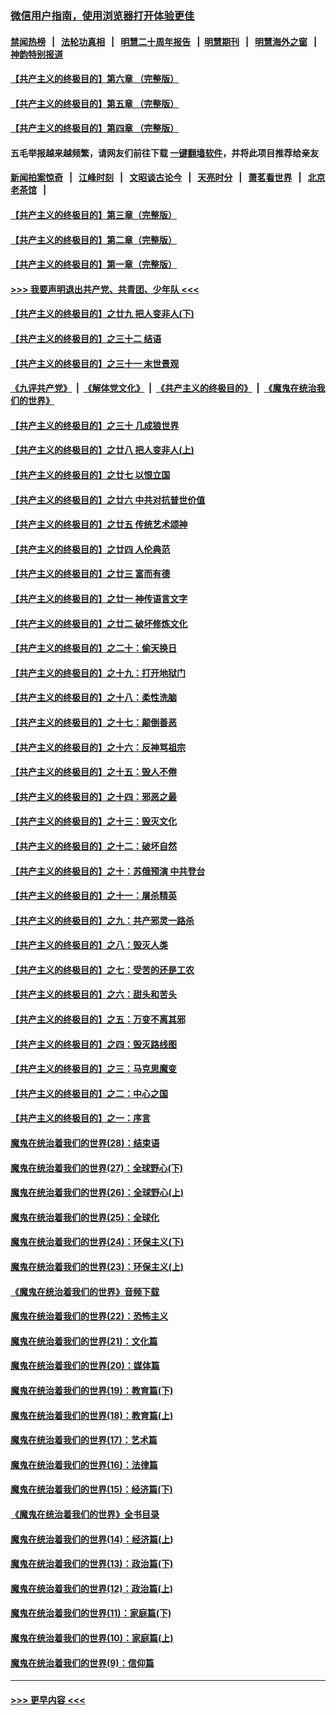 ### [微信用户指南，使用浏览器打开体验更佳](https://github.com/gfw-breaker/banned-news1/blob/master/indexes/wechat-guide.md?t=0)
#### [禁闻热榜](热点新闻.md?t=0)  &nbsp;&nbsp;|&nbsp;&nbsp; [法轮功真相](https://github.com/gfw-breaker/truth/blob/master/README.md?t=0) &nbsp;&nbsp;|&nbsp;&nbsp; [明慧二十周年报告](https://github.com/gfw-breaker/mh-reports/blob/master/README.md?t=0) &nbsp;&nbsp;|&nbsp;&nbsp;[明慧期刊](https://github.com/gfw-breaker/mh-qikan) &nbsp;&nbsp;|&nbsp;&nbsp; [明慧海外之窗](https://github.com/gfw-breaker/mh-news/blob/master/README.md?t=0) &nbsp;&nbsp;|&nbsp;&nbsp; [神韵特别报道](https://github.com/gfw-breaker/mh-news/blob/master/shenyun.md?t=0)
#### [【共产主义的终极目的】第六章 （完整版）](../pages/nsc422/n11428913.md?t=02091102) 
#### [【共产主义的终极目的】第五章 （完整版）](../pages/nsc422/n11428912.md?t=02091102) 
#### [【共产主义的终极目的】第四章 （完整版）](../pages/nsc422/n11428907.md?t=02091102) 
#### 五毛举报越来越频繁，请网友们前往下载 [一键翻墙软件](https://github.com/gfw-breaker/ssr-accounts)，并将此项目推荐给亲友
#### [新闻拍案惊奇](https://github.com/gfw-breaker/banned-news1/blob/master/pages/link4.md) &nbsp;&nbsp;|&nbsp;&nbsp; [江峰时刻](https://github.com/gfw-breaker/banned-news1/blob/master/pages/link4.md) &nbsp;&nbsp;|&nbsp;&nbsp; [文昭谈古论今](https://github.com/gfw-breaker/banned-news1/blob/master/pages/link4.md) &nbsp;&nbsp;|&nbsp;&nbsp; [天亮时分](https://github.com/gfw-breaker/banned-news1/blob/master/pages/link4.md) &nbsp;&nbsp;|&nbsp;&nbsp; [萧茗看世界](https://github.com/gfw-breaker/banned-news1/blob/master/pages/link4.md) &nbsp;&nbsp;|&nbsp;&nbsp; [北京老茶馆](https://github.com/gfw-breaker/banned-news1/blob/master/pages/link4.md) &nbsp;&nbsp;|&nbsp;&nbsp; 
#### [【共产主义的终极目的】第三章（完整版）](../pages/nsc422/n11428848.md?t=02091102) 
#### [【共产主义的终极目的】第二章（完整版）](../pages/nsc422/n11428831.md?t=02091102) 
#### [【共产主义的终极目的】第一章（完整版）](../pages/nsc422/n11417651.md?t=02091102) 
#### [>>> 我要声明退出共产党、共青团、少年队 <<<](https://github.com/begood0513/goodnews/blob/master/quit/letter.md) 
#### [【共产主义的终极目的】之廿九 把人变非人(下)](../pages/nsc422/n11344140.md?t=02091102) 
#### [【共产主义的终极目的】之三十二 结语](../pages/nsc422/n11360535.md?t=02091102) 
#### [【共产主义的终极目的】之三十一 末世景观](../pages/nsc422/n11351129.md?t=02091102) 
#### [《九评共产党》](https://github.com/begood0513/9ping.md/blob/master/README.md) &nbsp;|&nbsp; [《解体党文化》](../../../../jtdwh.md/blob/master/README.md)  &nbsp;|&nbsp; [《共产主义的终极目的》](../../../../gczydzjmd.md/blob/master/README.md) &nbsp;|&nbsp; [《魔鬼在统治我们的世界》](../../../../mgztzwmdsj.md/blob/master/README.md) 
#### [【共产主义的终极目的】之三十 几成狼世界](../pages/nsc422/n11348280.md?t=02091102) 
#### [【共产主义的终极目的】之廿八 把人变非人(上)](../pages/nsc422/n11340492.md?t=02091102) 
#### [【共产主义的终极目的】之廿七 以恨立国](../pages/nsc422/n11336944.md?t=02091102) 
#### [【共产主义的终极目的】之廿六 中共对抗普世价值](../pages/nsc422/n11324785.md?t=02091102) 
#### [【共产主义的终极目的】之廿五 传统艺术颂神](../pages/nsc422/n11296396.md?t=02091102) 
#### [【共产主义的终极目的】之廿四 人伦典范](../pages/nsc422/n11296397.md?t=02091102) 
#### [【共产主义的终极目的】之廿三 富而有德](../pages/nsc422/n11283598.md?t=02091102) 
#### [【共产主义的终极目的】之廿一 神传语言文字](../pages/nsc422/n11263265.md?t=02091102) 
#### [【共产主义的终极目的】之廿二 破坏修炼文化](../pages/nsc422/n11245728.md?t=02091102) 
#### [【共产主义的终极目的】之二十：偷天换日](../pages/nsc422/n11238846.md?t=02091102) 
#### [【共产主义的终极目的】之十九：打开地狱门](../pages/nsc422/n11206376.md?t=02091102) 
#### [【共产主义的终极目的】之十八：柔性洗脑](../pages/nsc422/n11199994.md?t=02091102) 
#### [【共产主义的终极目的】之十七：颠倒善恶](../pages/nsc422/n11179782.md?t=02091102) 
#### [【共产主义的终极目的】之十六：反神骂祖宗](../pages/nsc422/n11166798.md?t=02091102) 
#### [【共产主义的终极目的】之十五：毁人不倦](../pages/nsc422/n11166792.md?t=02091102) 
#### [【共产主义的终极目的】之十四：邪恶之最](../pages/nsc422/n11150249.md?t=02091102) 
#### [【共产主义的终极目的】之十三：毁灭文化](../pages/nsc422/n11135227.md?t=02091102) 
#### [【共产主义的终极目的】之十二：破坏自然](../pages/nsc422/n11135214.md?t=02091102) 
#### [【共产主义的终极目的】之十：苏俄预演 中共登台](../pages/nsc422/n11118424.md?t=02091102) 
#### [【共产主义的终极目的】之十一：屠杀精英](../pages/nsc422/n11118442.md?t=02091102) 
#### [【共产主义的终极目的】之九：共产邪灵一路杀](../pages/nsc422/n11114139.md?t=02091102) 
#### [【共产主义的终极目的】之八：毁灭人类](../pages/nsc422/n11108503.md?t=02091102) 
#### [【共产主义的终极目的】之七：受苦的还是工农](../pages/nsc422/n11101809.md?t=02091102) 
#### [【共产主义的终极目的】之六：甜头和苦头](../pages/nsc422/n11096971.md?t=02091102) 
#### [【共产主义的终极目的】之五：万变不离其邪](../pages/nsc422/n11091285.md?t=02091102) 
#### [【共产主义的终极目的】之四：毁灭路线图](../pages/nsc422/n11086284.md?t=02091102) 
#### [【共产主义的终极目的】之三：马克思魔变](../pages/nsc422/n11061941.md?t=02091102) 
#### [【共产主义的终极目的】之二：中心之国](../pages/nsc422/n11047728.md?t=02091102) 
#### [【共产主义的终极目的】之一：序言](../pages/nsc422/n11086077.md?t=02091102) 
#### [魔鬼在统治着我们的世界(28)：结束语](../pages/nsc422/n10936246.md?t=02091102) 
#### [魔鬼在统治着我们的世界(27)：全球野心(下)](../pages/nsc422/n10928319.md?t=02091102) 
#### [魔鬼在统治着我们的世界(26)：全球野心(上)](../pages/nsc422/n10900318.md?t=02091102) 
#### [魔鬼在统治着我们的世界(25)：全球化](../pages/nsc422/n10788205.md?t=02091102) 
#### [魔鬼在统治着我们的世界(24)：环保主义(下)](../pages/nsc422/n10695307.md?t=02091102) 
#### [魔鬼在统治着我们的世界(23)：环保主义(上)](../pages/nsc422/n10688613.md?t=02091102) 
#### [《魔鬼在统治着我们的世界》音频下载](../pages/nsc422/n10635553.md?t=02091102) 
#### [魔鬼在统治着我们的世界(22)：恐怖主义](../pages/nsc422/n10614727.md?t=02091102) 
#### [魔鬼在统治着我们的世界(21)：文化篇](../pages/nsc422/n10597706.md?t=02091102) 
#### [魔鬼在统治着我们的世界(20)：媒体篇](../pages/nsc422/n10586579.md?t=02091102) 
#### [魔鬼在统治着我们的世界(19)：教育篇(下)](../pages/nsc422/n10564808.md?t=02091102) 
#### [魔鬼在统治着我们的世界(18)：教育篇(上)](../pages/nsc422/n10526970.md?t=02091102) 
#### [魔鬼在统治着我们的世界(17)：艺术篇](../pages/nsc422/n10499093.md?t=02091102) 
#### [魔鬼在统治着我们的世界(16)：法律篇](../pages/nsc422/n10485969.md?t=02091102) 
#### [魔鬼在统治着我们的世界(15)：经济篇(下)](../pages/nsc422/n10469975.md?t=02091102) 
#### [《魔鬼在统治着我们的世界》全书目录](../pages/nsc422/n10464261.md?t=02091102) 
#### [魔鬼在统治着我们的世界(14)：经济篇(上)](../pages/nsc422/n10457370.md?t=02091102) 
#### [魔鬼在统治着我们的世界(13)：政治篇(下)](../pages/nsc422/n10448270.md?t=02091102) 
#### [魔鬼在统治着我们的世界(12)：政治篇(上)](../pages/nsc422/n10444576.md?t=02091102) 
#### [魔鬼在统治着我们的世界(11)：家庭篇(下)](../pages/nsc422/n10440961.md?t=02091102) 
#### [魔鬼在统治着我们的世界(10)：家庭篇(上)](../pages/nsc422/n10435448.md?t=02091102) 
#### [魔鬼在统治着我们的世界(9)：信仰篇](../pages/nsc422/n10432159.md?t=02091102) 

----
#### [ >>> 更早内容 <<< ](../indexes/nsc422-earlier.md)
